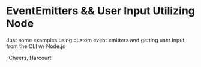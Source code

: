 # EventEmitters && User Input Utilizing Node

Just some examples using custom event emitters and getting user input from the CLI w/ Node.js

-Cheers,
Harcourt